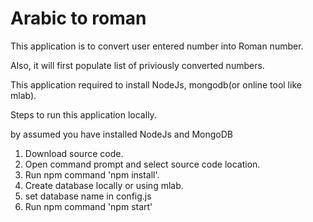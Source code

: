 # Arabic to roman

This application is to convert user entered number into Roman number. 

Also, it will first populate list of priviously converted numbers. 

This application required to install NodeJs, mongodb(or online tool like mlab).

Steps to run this application locally.

by assumed you have installed NodeJs and MongoDB

1. Download source code.
2. Open command prompt and select source code location.
3. Run npm command 'npm install'.
4. Create database locally or using mlab.
5. set database name in config.js
6. Run npm command 'npm start'


 
